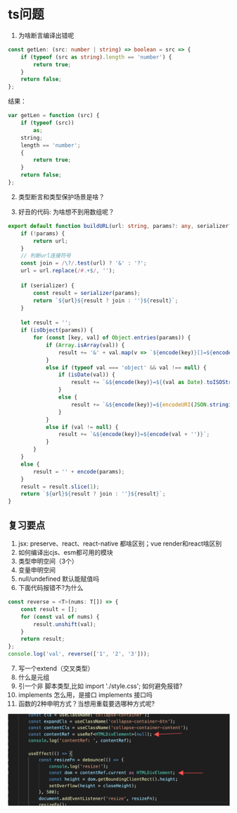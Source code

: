 # ts问题
1. 为啥断言编译出错呢
``` ts
const getLen: (src: number | string) => boolean = src => {
    if (typeof (src as string).length == 'number') {
        return true;
    }
    return false;
};
```
结果：
``` js
var getLen = function (src) {
    if (typeof (src))
        as;
    string;
    length == 'number';
    {
        return true;
    }
    return false;
};
```

2. 类型断言和类型保护场景是啥？

3. 好丑的代码: 为啥想不到用数组呢？
``` ts
export default function buildURL(url: string, params?: any, serializer?: Function): string {
    if (!params) {
        return url;
    }
    // 判断url连接符号
    const join = /\?/.test(url) ? '&' : '?';
    url = url.replace(/#.+$/, '');

    if (serializer) {
        const result = serializer(params);
        return `${url}${result ? join : ''}${result}`;
    }

    let result = '';
    if (isObject(params)) {
        for (const [key, val] of Object.entries(params)) {
            if (Array.isArray(val)) {
                result += '&' + val.map(v => `${encode(key)}[]=${encode(v)}`).join('&');
            }
            else if (typeof val === 'object' && val !== null) {
                if (isDate(val)) {
                    result += `&${encode(key)}=${(val as Date).toISOString()}`;
                }
                else {
                    result += `&${encode(key)}=${encodeURI(JSON.stringify(val))}`;
                }
            }
            else if (val != null) {
                result += `&${encode(key)}=${encode(val + '')}`;
            }
        }
    }
    else {
        result = '' + encode(params);
    }
    result = result.slice(1);
    return `${url}${result ? join : ''}${result}`;
}
```

## 复习要点
1. jsx: preserve、react、react-native 都啥区别；vue render和react啥区别
2. 如何编译出cjs、esm都可用的模块
3. 类型申明空间（3个）
4. 变量申明空间
5. null/undefined 默认能赋值吗
6. 下面代码报错不?为什么
``` ts
const reverse = <T>(nums: T[]) => {
    const result = [];
    for (const val of nums) {
        result.unshift(val);
    }
    return result;
};
console.log('val', reverse(['1', '2', '3']));
```
7. 写一个extend（交叉类型）
8. 什么是元组
9. 引一个非 脚本类型,比如 import './style.css'; 如何避免报错?
10. implements 怎么用，是接口 implements 接口吗
11. 函数的2种申明方式？当想用重载要选哪种方式呢?

![](2020-03-16-02-35-41.png)